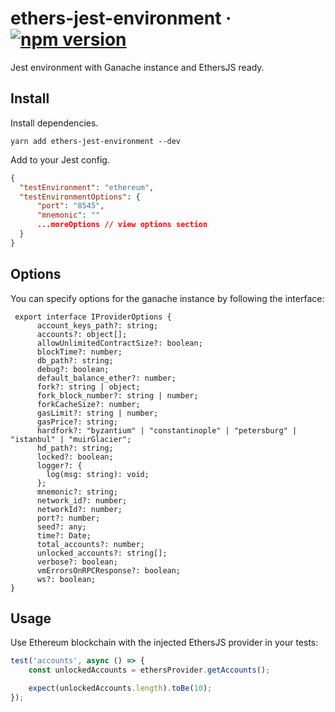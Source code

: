 # ethers-jest-environment &middot; [![npm version](https://img.shields.io/npm/v/ethers-jest-environment.svg)](https://www.npmjs.com/package/ethers-jest-environment)

Jest environment with Ganache instance and EthersJS ready.

## Install

Install dependencies.

```shell
yarn add ethers-jest-environment --dev
```

Add to your Jest config.

```json
{
  "testEnvironment": "ethereum",
  "testEnvironmentOptions": {
      "port": "8545",
      "mnemonic": ""
      ...moreOptions // view options section
  }
}
```

## Options

You can specify options for the ganache instance by following the interface:

```
 export interface IProviderOptions {
      account_keys_path?: string;
      accounts?: object[];
      allowUnlimitedContractSize?: boolean;
      blockTime?: number;
      db_path?: string;
      debug?: boolean;
      default_balance_ether?: number;
      fork?: string | object;
      fork_block_number?: string | number;
      forkCacheSize?: number;
      gasLimit?: string | number;
      gasPrice?: string;
      hardfork?: "byzantium" | "constantinople" | "petersburg" | "istanbul" | "muirGlacier";
      hd_path?: string;
      locked?: boolean;
      logger?: {
        log(msg: string): void;
      };
      mnemonic?: string;
      network_id?: number;
      networkId?: number;
      port?: number;
      seed?: any;
      time?: Date;
      total_accounts?: number;
      unlocked_accounts?: string[];
      verbose?: boolean;
      vmErrorsOnRPCResponse?: boolean;
      ws?: boolean;
}
```

## Usage

Use Ethereum blockchain with the injected EthersJS provider in your tests:

```javascript
test('accounts', async () => {
    const unlockedAccounts = ethersProvider.getAccounts();

    expect(unlockedAccounts.length).toBe(10);
});
```